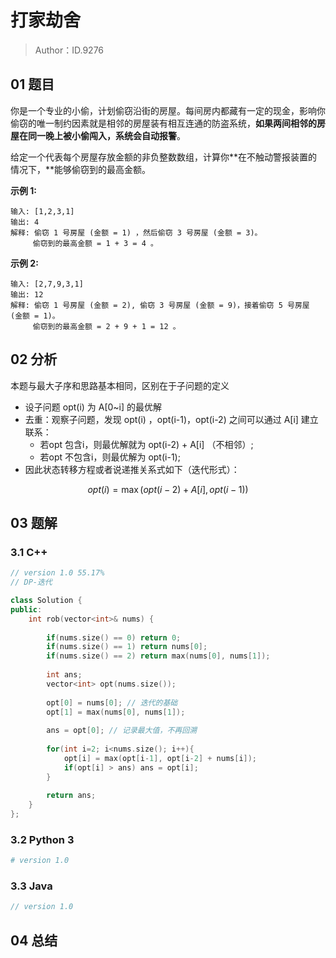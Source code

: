 # 打家劫舍 

> Author：ID.9276

## 01 题目

你是一个专业的小偷，计划偷窃沿街的房屋。每间房内都藏有一定的现金，影响你偷窃的唯一制约因素就是相邻的房屋装有相互连通的防盗系统，**如果两间相邻的房屋在同一晚上被小偷闯入，系统会自动报警**。

给定一个代表每个房屋存放金额的非负整数数组，计算你**在不触动警报装置的情况下，**能够偷窃到的最高金额。

**示例 1:**

```
输入: [1,2,3,1]
输出: 4
解释: 偷窃 1 号房屋 (金额 = 1) ，然后偷窃 3 号房屋 (金额 = 3)。
     偷窃到的最高金额 = 1 + 3 = 4 。
```

**示例 2:**

```
输入: [2,7,9,3,1]
输出: 12
解释: 偷窃 1 号房屋 (金额 = 2), 偷窃 3 号房屋 (金额 = 9)，接着偷窃 5 号房屋 (金额 = 1)。
     偷窃到的最高金额 = 2 + 9 + 1 = 12 。
```

## 02 分析

本题与最大子序和思路基本相同，区别在于子问题的定义

- 设子问题 opt(i) 为 A[0~i] 的最优解
- 去重：观察子问题，发现 opt(i) ，opt(i-1)，opt(i-2) 之间可以通过 A[i] 建立联系：
  - 若opt 包含i，则最优解就为 opt(i-2) + A[i] （不相邻）;
  - 若opt 不包含i，则最优解为 opt(i-1);
- 因此状态转移方程或者说递推关系式如下（迭代形式）：

$$
opt(i) = \max( opt(i-2) + A[i], opt(i-1))
$$

## 03 题解

### 3.1 C++

```c++
// version 1.0 55.17%
// DP-迭代

class Solution {
public:
    int rob(vector<int>& nums) {
        
        if(nums.size() == 0) return 0;
        if(nums.size() == 1) return nums[0];
        if(nums.size() == 2) return max(nums[0], nums[1]);
        
        int ans;
        vector<int> opt(nums.size());
        
        opt[0] = nums[0]; // 迭代的基础
        opt[1] = max(nums[0], nums[1]); 
        
        ans = opt[0]; // 记录最大值，不再回溯
        
        for(int i=2; i<nums.size(); i++){
            opt[i] = max(opt[i-1], opt[i-2] + nums[i]);
            if(opt[i] > ans) ans = opt[i];
        }
            
        return ans;
    }
};
```



### 3.2 Python 3

```python
# version 1.0 

```

### 3.3 Java

```java
// version 1.0

```



## 04 总结

